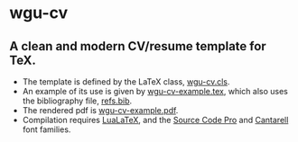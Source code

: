 # wgu-cv

## A clean and modern CV/resume template for TeX.

- The template is defined by the LaTeX class, [wgu-cv.cls].
- An example of its use is given by [wgu-cv-example.tex],
which also uses the bibliography file, [refs.bib].
- The rendered pdf is [wgu-cv-example.pdf].
- Compilation requires [LuaLaTeX], and the [Source Code Pro] and [Cantarell] font families.

[wgu-cv.cls]: ./wgu-cv.cls
[wgu-cv-example.tex]: ./wgu-cv-example.tex
[refs.bib]: ./refs.bib
[wgu-cv-example.pdf]: ./wgu-cv-example.pdf
[Source Code Pro]: https://github.com/adobe-fonts/source-code-pro
[Cantarell]: https://ctan.org/pkg/cantarell?lang=en
[LuaLaTeX]: http://www.luatex.org 
